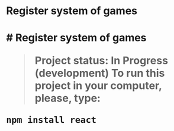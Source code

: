 <h1> Register system of games <h1>
# Register system of games

> Project status: In Progress (development)
To run this project in your computer, please, type:

```
npm install react
```
